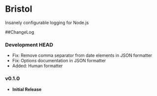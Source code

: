 # Bristol
Insanely configurable logging for Node.js

##ChangeLog

### Development HEAD
- Fix: Remove comma separator from date elements in JSON formatter
- Fix: Options documentation in JSON formatter
- Added: Human formatter

### v0.1.0
- **Initial Release**
